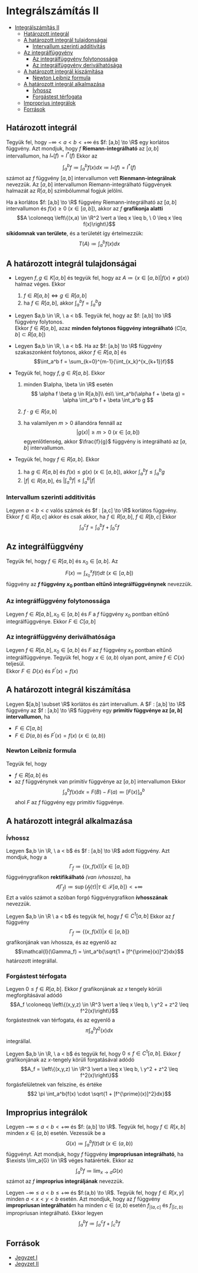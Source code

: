 # Integrálszámítás II

<!--toc:start-->
- [Integrálszámítás II](#integrálszámítás-ii)
  - [Határozott integrál](#határozott-integrál)
  - [A határozott integrál tulajdonságai](#a-határozott-integrál-tulajdonságai)
    - [Intervallum szerinti additivitás](#intervallum-szerinti-additivitás)
  - [Az integrálfüggvény](#az-integrálfüggvény)
    - [Az integrálfüggvény folytonossága](#az-integrálfüggvény-folytonossága)
    - [Az integrálfüggvény deriválhatósága](#az-integrálfüggvény-deriválhatósága)
  - [A határozott integrál kiszámítása](#a-határozott-integrál-kiszámítása)
    - [Newton Leibniz formula](#newton-leibniz-formula)
  - [A határozott integrál alkalmazása](#a-határozott-integrál-alkalmazása)
    - [Ívhossz](#ívhossz)
    - [Forgástest térfogata](#forgástest-térfogata)
  - [Improprius integrálok](#improprius-integrálok)
  - [Források](#források)
<!--toc:end-->

## Határozott integrál
Tegyük fel, hogy $-\infty < a < b < + \infty$ és $f: [a,b] \to \R$ egy korlátos
függvény. Azt mondjuk, hogy $f$ **Riemann-integrálható** az $[a,b]$ intervallumon, ha $I_*(f) = I^*(f)$ Ekkor az
$$\int_a^b f \coloneqq \int _a^b f(x)dx \coloneqq I_*(f) = I^*(f)$$
számot az $f$ függvény $[a,b]$ intervallumon vett **Rienmann-integrálnak** nevezzük.
Az $[a,b]$ intervallumon Riemann-integrálható függvények halmazát az $R[a,b]$ szimbólummal fogjuk jelölni.

Ha a korlátos $f: [a,b] \to \R$ függvény Riemann-integrálható az $[a,b]$ intervallumon
és $f(x) \geq 0 \ (x \in [a,b])$, akkor az $f$ **grafikonja alatti**
$$A \coloneqq \left\{(x,a) \in \R^2 \vert a \leq x \leq b, \ 0 \leq x \leq f(x)\right\}$$
**síkidomnak van területe**, és a területét így értelmezzük:
$$T(A) \coloneqq \int_a^b f(x)dx$$

## A határozott integrál tulajdonságai
- Legyen $f,g \in K[a,b]$ és tegyük fel, hogy az $A \coloneqq \left\{x \in [a,b] \vert f(x) \neq g(x)\right\}$ halmaz véges. Ekkor
  1. $f \in R[a,b] \iff g \in R[a,b]$
  2. ha $f \in R[a,b]$, akkor $\int_a^b f = \int_a^b g$

- Legyen $a,b \in \R, \ a < b$. Tegyük fel, hogy az $f: [a,b] \to \R$ függvény folytonos.\
Ekkor $f \in R[a,b]$, azaz **minden folytonos függvény integrálható** ($C[a,b] \subset R[a,b]$)

- Legyen $a,b \in \R, \ a < b$. Ha az $f: [a,b] \to \R$ függvény szakaszonként folytonos, akkor
$f \in R[a,b]$ és
$$\int_a^b f = \sum_{k=0}^{m-1}{\int_{x_k}^{x_{k+1}}f}$$

- Tegyük fel, hogy $f,g \in R[a,b]$. Ekkor
  1. minden $\alpha, \beta \in \R$ esetén
  $$  
  \alpha f \beta g \in R[a,b]\\
  és\\
  \int_a^b(\alpha f + \beta g) = \alpha \int_a^b f + \beta \int_a^b g
  $$

  2. $f \cdot g \in R[a,b]$
  3. ha valamilyen $m > 0$ állandóra fennáll az
  $$\vert g(x) \vert \geq m > 0 \ (x \in [a,b])$$
  egyenlőtlenség, akkor $\frac{f}{g}$ függvény is integrálható az $[a,b]$ intervallumon.

- Tegyük fel, hogy $f \in R[a,b]$. Ekkor
  1. ha $g \in R[a,b]$ és $f(x) \leq g(x) \ (x \in [a,b])$, akkor $\int_a^b f \leq \int_a^b g$
  2. $\vert f \vert \in R[a,b]$, és $\left\vert \int_a^b f \right\vert \leq \int_a^b \vert f \vert$

### Intervallum szerinti additivitás
Legyen $a < b < c$ valós számok és $f : [a,c] \to \R$ korlátos függvény.
Ekkor $f \in R[a,c]$ akkor és csak akkor, ha $f \in R[a,b], \ f \in R[b,c]$
Ekkor $$\int_a^c f = \int_a^b f + \int_b^c f$$

## Az integrálfüggvény
Tegyük fel, hogy $f \in R[a,b]$ és $x_0 \in [a,b]$. Az
$$F(x) \coloneqq \int_{x_0}^x{f(t)dt} \ (x \in [a,b])$$
függvény az **$f$ függvény $x_0$ pontban eltűnő integrálfüggvénynek** nevezzük.

### Az integrálfüggvény folytonossága
Legyen $f \in R[a,b], x_0 \in [a,b]$ és $F$ a $f$ függvény $x_0$ pontban eltűnő integrálfüggvénye. Ekkor $F \in C[a,b]$

### Az integrálfüggvény deriválhatósága
Legyen $f \in R[a,b], x_0 \in [a,b]$ és $F$ az $f$ függvény $x_0$ pontban eltűnő integrálfüggvénye.
Tegyük fel, hogy $x \in (a,b)$ olyan pont, amire $f \in C\{x\}$ teljesül.\
Ekkor $F \in D\{x\}$ és $F^{\prime}(x) = f(x)$

## A határozott integrál kiszámítása
Legyen $[a,b] \subset \R$ korlátos és zárt intervallum. A $F : [a,b] \to \R$ függvény az $f : [a,b] \to \R$ függvény egy **primitív függvénye az $[a,b]$ intervallumon**, ha
- $F \in C[a,b]$
- $F \in D(a,b)$ és $F^{\prime}(x) = f(x)$ $(x \in (a,b))$

### Newton Leibniz formula
Tegyük fel, hogy
- $f \in R[a,b]$ és
- az $f$ függvénynek van primitív függvénye az $[a,b]$ intervallumon
Ekkor
$$\int_a^b{f(x)dx} = F(B) - F(a) \eqqcolon \left[F(x)\right]_a^b$$
ahol $F$ az $f$ függvény egy primitív függvénye.

## A határozott integrál alkalmazása
### Ívhossz
Legyen $a,b \in \R, \ a < b$ és $f : [a,b] \to \R$ adott függvény. Azt mondjuk,
hogy a $$\Gamma_f \coloneqq \left\{(x, f(x)) \vert x \in [a,b]\right\}$$
függvénygrafikon **rektifikálható** _(van ívhossza)_, ha 
$$\mathcal{l}(\Gamma_f) \coloneqq \sup \left\{\mathcal{l}_f(\tau) \vert \tau \in \mathcal{F}[a,b]\right\} < +\infty$$ Ezt a valós számot a szóban forgó függvénygrafikon **ívhosszának** nevezzük.

Legyen $a,b \in \R \ a < b$ és tegyük fel, hogy $f \in C^1[a,b]$ Ekkor az $f$ függvény
$$\Gamma_f \coloneqq \left\{(x,f(x)) \vert x \in [a,b]\right\}$$ grafikonjának van ívhossza, és az egyenlő az $$\mathcal{l}(\Gamma_f) = \int_a^b{\sqrt{1 + [f^{\prime}(x)]^2}dx}$$ határozott integrállal.

### Forgástest térfogata
Legyen $0 \leq f \in R[a,b]$. Ekkor $f$ grafikonjának az $x$ tengely körüli megforgításával adódó
$$A_f \coloneqq \left\{(x,y,z) \in \R^3 \vert a \leq x \leq b, \ y^2 + z^2 \leq f^2(x)\right\}$$ forgástestnek van térfogata, és az egyenlő a
$$\pi \int_a^b f^2(x)dx$$ integrállal.

Legyen $a,b \in \R, \ a < b$ és tegyük fel, hogy $0 \leq f \in C^1[a,b]$. Ekkor $f$ grafikonjának az $x$-tengely körüli forgatásával adódó $$A_f = \left\{(x,y,z) \in \R^3 \vert a \leq x \leq b, \ y^2 + z^2 \leq f^2(x)\right\}$$ forgásfelületnek van felszíne, és értéke
$$2 \pi \int_a^b{f(x) \cdot \sqrt{1 + [f^{\prime}(x)]^2}dx}$$

## Improprius integrálok
Legyen $-\infty \leq a < b < +\infty$ és $f: (a,b] \to \R$. Tegyük fel, hogy $f \in R[x,b]$ minden $x \in (a,b)$ esetén. Vezessük be a
$$G(x) \coloneqq \int_a^b{f(t)dt} \ (x \in (a,b))$$
függvényt. Azt mondjuk, hogy $f$ függvény **impropriusan integrálható**, ha $\exists \lim_a{G} \in \R$ véges határérték. Ekkor az
$$\int_a^b{f} \coloneqq \lim_{x \to a}{G(x)}$$ számot az $f$ **improprius integráljának** nevezzük.

Legyen $-\infty \leq a < b \leq +\infty$ és $f:(a,b) \to \R$. Tegyük fel, hogy $f \in R[x,y]$ minden $a < x < y < b$ esetén. Azt mondjuk, hogy az $f$ függvény **impropriusan integrálható**m ha minden $c \in (a,b)$ esetén $f_{\vert (a,c]}$ és $f_{\vert [c,b)}$ impropriusan integrálható. Ekkor legyen
$$\int_a^b{f} \coloneqq \int_a^c{f} + \int_c^b{f}$$

## Források
- [Jegyzet I](https://numanal.inf.elte.hu/~szili/Oktatas/An_II_F_2023_tavasz/06_AnIIF-Ea_2023_tavasz.pdf)
- [Jegyzet II](https://numanal.inf.elte.hu/~szili/Oktatas/An_II_F_2023_tavasz/07_AnIIF-Ea_2023_tavasz.pdf)